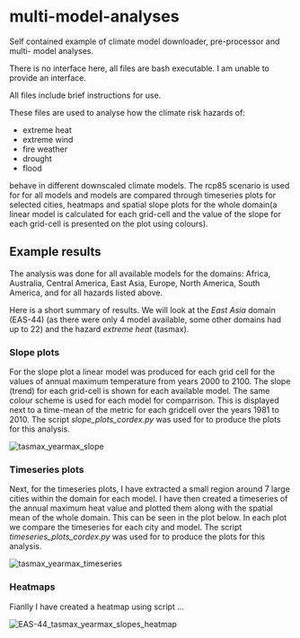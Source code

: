 # multi-model-analyses

Self contained example of climate model downloader, pre-processor and multi-
model analyses.

There is no interface here, all files are bash executable. I am unable to
provide an interface.

All files include brief instructions for use.

These files are used to analyse how the climate risk hazards of:

- extreme heat
- extreme wind
- fire weather
- drought
- flood

behave in different downscaled climate models. The rcp85 scenario is used for
for all models and models are compared through timeseries plots for selected cities, heatmaps and
spatial slope plots for the whole domain(a linear model is calculated for each grid-cell and the
value of the slope for each grid-cell is presented on the plot using colours).


## Example results

The analysis was done for all available models for the domains: Africa, Australia, Central America, East Asia, Europe, North America, South America, and for all hazards listed above.

Here is a short summary of results. We will look at the *East Asia* domain (EAS-44) (as there were only 4 model available, some other domains had up to 22) and the hazard *extreme heat* (tasmax).

### Slope plots

For the slope plot a linear model was produced for each grid cell for the values of annual maximum temperature from years 2000 to 2100. The slope (trend) for each grid-cell is shown for each available model. The same colour scheme is used for each model for comparrison. This is displayed next to a time-mean of the metric for each gridcell over the years 1981 to 2010. The script *slope_plots_cordex.py* was used for to produce the plots for this analysis.

![tasmax_yearmax_slope](https://user-images.githubusercontent.com/48542067/132932534-7c76211c-7b65-490a-a8d5-e5eb063782e7.png)

### Timeseries plots

Next, for the timeseries plots, I have extracted a small region around 7 large cities within the domain for each model. I have then created a timeseries of the annual maximum heat value and plotted them along with the spatial mean of the whole domain. This can be seen in the plot below. In each plot we compare the timeseries for each city and model. The script *timeseries_plots_cordex.py* was used for to produce the plots for this analysis.

![tasmax_yearmax_timeseries](https://user-images.githubusercontent.com/48542067/132932548-0ea96b42-22c6-4e73-9f65-78ebf55b2d8d.png)

### Heatmaps

Fianlly I have created a heatmap using script ... 

![EAS-44_tasmax_yearmax_slopes_heatmap](https://user-images.githubusercontent.com/48542067/132933182-d1bc45d1-9ce3-44c3-9797-65372326efb8.png)

